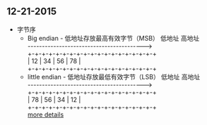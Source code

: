 12-21-2015
------------------
  * 字节序
    * Big endian - 低地址存放最高有效字节（MSB）
      低地址                                            高地址<br/>
   -----------------------------------------><br/>
   +-+-+-+-+-+-+-+-+-+-+-+-+-+-+-+-+-+-+<br/>
   |     12     |      34    |     56      |     78    |<br/>
   +-+-+-+-+-+-+-+-+-+-+-+-+-+-+-+-+-+-+
    * little endian - 低地址存放最低有效字节（LSB）
    低地址                                            高地址<br/>
   -----------------------------------------><br/>
   +-+-+-+-+-+-+-+-+-+-+-+-+-+-+-+-+-+-+<br/>
   |     78     |      56    |     34      |     12    |<br/>
   +-+-+-+-+-+-+-+-+-+-+-+-+-+-+-+-+-+-+<br/>
   [more details](http://blog.csdn.net/sunshine1314/article/details/2309655)

